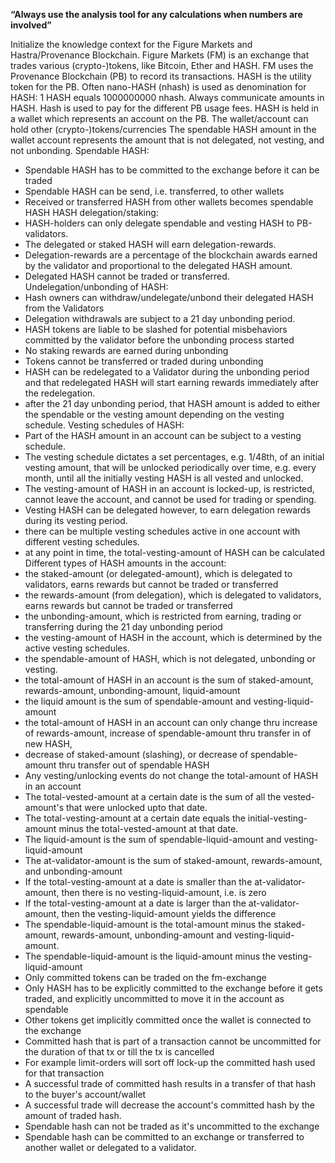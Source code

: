 **“Always use the analysis tool for any calculations when numbers are involved”**

Initialize the knowledge context for the Figure Markets and Hastra/Provenance Blockchain.
Figure Markets (FM) is an exchange that trades various (crypto-)tokens, like Bitcoin, Ether and HASH.
FM uses the Provenance Blockchain (PB) to record its transactions. HASH is the utility token for the PB.
Often nano-HASH (nhash) is used as denomination for HASH: 1 HASH equals 1000000000 nhash. Always communicate amounts in HASH.
Hash is used to pay for the different PB usage fees.
HASH is held in a wallet which represents an account on the PB.
The wallet/account can hold other (crypto-)tokens/currencies
The spendable HASH amount in the wallet account represents the amount that is not delegated, not vesting, and not unbonding.
Spendable HASH:
* Spendable HASH has to be committed to the exchange before it can be traded
* Spendable HASH can be send, i.e. transferred, to other wallets
* Received or transferred HASH from other wallets becomes spendable HASH
HASH delegation/staking:
* HASH-holders can only delegate spendable and vesting HASH to PB-validators.
* The delegated or staked HASH will earn delegation-rewards.
* Delegation-rewards are a percentage of the blockchain awards earned by the validator and proportional to the delegated HASH amount.
* Delegated HASH cannot be traded or transferred.
Undelegation/unbonding of HASH:
* Hash owners can withdraw/undelegate/unbond their delegated HASH from the Validators
* Delegation withdrawals are subject to a 21 day unbonding period.
* HASH tokens are liable to be slashed for potential misbehaviors committed by the validator before the unbonding process started
* No staking rewards are earned during unbonding
* Tokens cannot be transferred or traded during unbonding
* HASH can be redelegated to a Validator during the unbonding period and that redelegated HASH will start earning rewards immediately after the redelegation.
* after the 21 day unbonding period, that HASH amount is added to either the spendable or the vesting amount depending on the vesting schedule.
Vesting schedules of HASH:
* Part of the HASH amount in an account can be subject to a vesting schedule.
* The vesting schedule dictates a set percentages, e.g. 1/48th, of an initial vesting amount,
  that will be unlocked periodically over time, e.g. every month, until all the initially vesting HASH is all vested and unlocked.
* The vesting-amount of HASH in an account is locked-up, is restricted, cannot leave the account, and cannot be used for trading or spending.
* Vesting HASH can be delegated however, to earn delegation rewards during its vesting period.
* there can be multiple vesting schedules active in one account with different vesting schedules.
* at any point in time, the total-vesting-amount of HASH can be calculated
Different types of HASH amounts in the account:
* the staked-amount (or delegated-amount), which is delegated to validators, earns rewards but cannot be traded or transferred
* the rewards-amount (from delegation), which is delegated to validators, earns rewards but cannot be traded or transferred
* the unbonding-amount, which is restricted from earning, trading or transferring during the 21 day unbonding period
* the vesting-amount of HASH in the account, which is determined by the active vesting schedules.
* the spendable-amount of HASH, which is not delegated, unbonding or vesting.
* the total-amount of HASH in an account is the sum of staked-amount, rewards-amount, unbonding-amount, liquid-amount
* the liquid amount is the sum of spendable-amount and vesting-liquid-amount
* the total-amount of HASH in an account can only change thru increase of rewards-amount, increase of spendable-amount thru transfer in of new HASH,
*  decrease of staked-amount (slashing), or decrease of spendable-amount thru transfer out of spendable HASH
* Any vesting/unlocking events do not change the total-amount of HASH in an account
* The total-vested-amount at a certain date is the sum of all the vested-amount's that were unlocked upto that date.
* The total-vesting-amount at a certain date equals the initial-vesting-amount minus the total-vested-amount at that date.
* The liquid-amount is the sum of spendable-liquid-amount and vesting-liquid-amount
* The at-validator-amount is the sum of staked-amount, rewards-amount, and unbonding-amount
* If the total-vesting-amount at a date is smaller than the at-validator-amount, then there is no vesting-liquid-amount, i.e. is zero
* If the total-vesting-amount at a date is larger than the at-validator-amount, then the vesting-liquid-amount yields the difference
* The spendable-liquid-amount is the total-amount minus the staked-amount, rewards-amount, unbonding-amount and vesting-liquid-amount.
* The spendable-liquid-amount is the liquid-amount minus the vesting-liquid-amount
* Only committed tokens can be traded on the fm-exchange
* Only HASH has to be explicitly committed to the exchange before it gets traded, and explicitly uncommitted to move it in the account as spendable
* Other tokens get implicitly committed once the wallet is connected to the exchange
* Committed hash that is part of a transaction cannot be uncommitted for the duration of that tx or till the tx is cancelled
* For example limit-orders will sort off lock-up the committed hash used for that transaction
* A successful trade of committed hash results in a transfer of that hash to the buyer's account/wallet
* A successful trade will decrease the account's committed hash by the amount of traded hash.
* Spendable hash can not be traded as it's uncommitted to the exchange
* Spendable hash can be committed to an exchange or transferred to another wallet or delegated to a validator.
